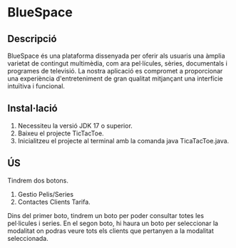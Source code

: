 # BlueSpace

## Descripció
BlueSpace és una plataforma dissenyada per oferir als usuaris una àmplia varietat de contingut multimèdia, com ara pel·lícules, sèries, documentals i programes de televisió. La nostra aplicació es compromet a proporcionar una experiència d'entreteniment de gran qualitat mitjançant una interfície intuïtiva i funcional.

## Instal·lació
  1. Necessiteu la versió JDK 17 o superior.
  2. Baixeu el projecte TicTacToe.
  3. Inicialitzeu el projecte al terminal amb la comanda java TicaTacToe.java.
## ÚS
Tindrem dos botons.
  1. Gestio Pelis/Series
  2. Contactes Clients Tarifa.

Dins del primer boto, tindrem un boto per poder consultar totes les pel·licules i series.
En el segon boto, hi haura un boto per seleccionar la modalitat on podras veure tots els clients que pertanyen a la modalitat seleccionada.
